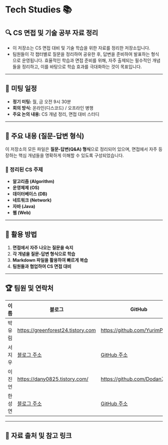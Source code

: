 # Tech Studies 📚

## 🔍 CS 면접 및 기술 공부 자료 정리
- 이 저장소는 CS 면접 대비 및 기술 학습을 위한 자료를 정리한 저장소입니다. 
- 팀원들이 각 챕터별로 질문을 정리하여 공유한 후, 답변을 준비하여 발표하는 형식으로 운영됩니다. 
효율적인 학습과 면접 준비를 위해, 자주 출제되는 필수적인 개념들을 정리하고, 이를 바탕으로 학습 효과를 극대화하는 것이 목표입니다. 

---

## 📅 미팅 일정
- **정기 미팅:** 월, 금 오전 9시 30분
- **회의 방식:** 온라인(디스코드) / 오프라인 병행
- **주요 논의 내용:** CS 개념 정리, 면접 대비 스터디

---

## 📌 주요 내용 (질문-답변 형식)
이 저장소의 모든 파일은 **질문-답변(Q&A) 형식**으로 정리되어 있으며, 면접에서 자주 등장하는 핵심 개념들을 명확하게 이해할 수 있도록 구성되었습니다.

### 📂 정리된 CS 주제
- **알고리즘 (Algorithm)**
- **운영체제 (OS)**
- **데이터베이스 (DB)**
- **네트워크 (Network)**
- **자바 (Java)**
- **웹 (Web)**

---

## 🚀 활용 방법
1. **면접에서 자주 나오는 질문을 숙지**
2. **각 개념을 질문-답변 형식으로 학습**
3. **Markdown 파일을 활용하여 빠르게 복습**
4. **팀원들과 협업하여 CS 면접 대비**

---

## 🏆 팀원 및 연락처
| 이름  | 블로그  | GitHub  | 이메일 |
|------|--------|---------|--------|
| 박유림 | https://greenforest24.tistory.com | https://github.com/YurimPark04 | 4yrpbusiness@gmail.com |
| 서지우 | [블로그 주소](#) | [GitHub 주소](#) | exampleB@email.com |
| 이진언 | https://dany0825.tistory.com/ | https://github.com/Dodan796 | dodan0825@gmail.com |
| 한성연 | [블로그 주소](#) | [GitHub 주소](#) | exampleC@email.com |

---

## 🔗 자료 출처 및 참고 링크

